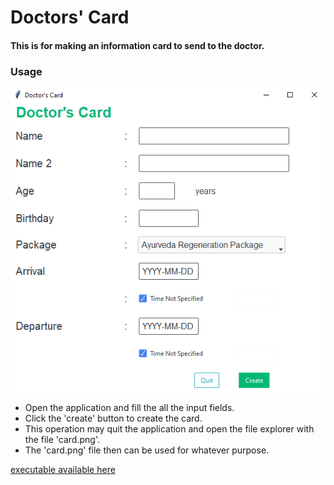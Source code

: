 # Doctors' Card

#### This is for making an information card to send to the doctor.

### Usage

![doctors card screenshot](https://github.com/silentgarden/card_to_the_doctor/blob/main/Doctors-card-application-screenshot.png)

- Open the application and fill the all the input fields.
- Click the 'create' button to create the card.
- This operation may quit the application and open the file explorer with the file 'card.png'.
- The 'card.png' file then can be used for whatever purpose.

[executable available here](https://github.com/silentgarden/card_to_the_doctor/tree/main/output)
